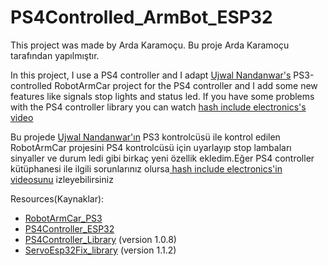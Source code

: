 # PS4Controlled_ArmBot_ESP32
This project was made by Arda Karamoçu.
Bu proje Arda Karamoçu tarafından yapılmıştır.

In this project, I use a PS4 controller and I adapt [Ujwal Nandanwar's](https://github.com/un0038998) PS3-controlled RobotArmCar project for the PS4 controller and I add some new features like signals stop lights and status led. If you have some problems with the PS4 controller library you can watch [
hash include electronics's video](https://youtu.be/dRysvxQfVDw?si=4Gacg5gsg6IlXpIF)

Bu projede [Ujwal Nandanwar'ın](https://github.com/un0038998) PS3 kontrolcüsü ile kontrol edilen RobotArmCar projesini PS4 kontrolcüsü için uyarlayıp stop lambaları sinyaller ve durum ledi gibi birkaç yeni özellik ekledim.Eğer PS4 controller kütüphanesi ile ilgili sorunlarınız olursa[
hash include electronics'in videosunu](https://youtu.be/dRysvxQfVDw?si=4Gacg5gsg6IlXpIF) izleyebilirsiniz


Resources(Kaynaklar):
* [RobotArmCar_PS3](https://github.com/un0038998/RobotArmCar)
* [PS4Controller_ESP32](https://github.com/un0038998/PS4Controller_ESP32)
* [PS4Controller_Library](https://github.com/pablomarquez76/PS4_Controller_Host) (version 1.0.8)
* [ServoEsp32Fix_library](https://github.com/alunit3/ServoESP32/) (version 1.1.2)
